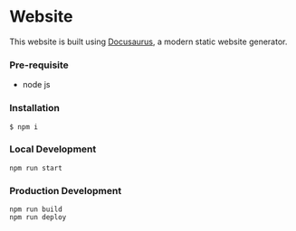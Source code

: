 # Website

This website is built using [Docusaurus](https://docusaurus.io/), a modern static website generator.

### Pre-requisite

- node js

### Installation

```
$ npm i
```

### Local Development

```
npm run start
```

### Production Development

```
npm run build
npm run deploy
```